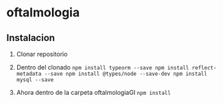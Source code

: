 # oftalmologia

## Instalacion

1. Clonar repositorio
2. Dentro del clonado 
  `npm install typeorm --save
  npm install reflect-metadata --save
  npm install @types/node --save-dev
  npm install mysql --save`
  
 3. Ahora dentro de la carpeta oftalmologiaGI
    `npm install`
  
  
